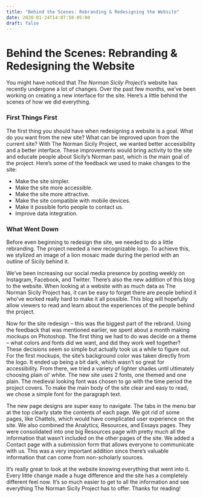 ```yaml
---
title: "Behind the Scenes: Rebranding & Redesigning the Website"
date: 2020-01-24T14:07:58-05:00
draft: false
---
```


# Behind the Scenes: Rebranding &amp; Redesigning the Website

You might have noticed that *The Norman Sicily Project*’s website has recently undergone a lot of
changes. Over the past few months, we’ve been working on creating a new interface for the site. Here’s a
little behind the scenes of how we did everything.

### First Things First

The first thing you should have when redesigning a website is a goal. What do you want from the new
site? What can be improved upon from the current site? With The Norman Sicily Project, we wanted
better accessibility and a better interface. These improvements would bring activity to the site and
educate people about Sicily’s Norman past, which is the main goal of the project.
Here’s some of the feedback we used to make changes to the site:
- Make the site simpler.
- Make the site more accessible.
- Make the site more attractive.
- Make the site compatible with mobile devices.
- Make it possible forto people to contact us.
- Improve data integration.

### What Went Down

Before even beginning to redesign the site, we needed to do a little rebranding. The project needed a new
recognizable logo. To achieve this, we stylized an image of a lion mosaic made during the period with an
outline of Sicily behind it.

We’ve been increasing our social media presence by posting weekly on Instagram, Facebook, and
Twitter. There’s also the new addition of this blog to the website. When looking at a website with as much
data as The Norman Sicily Project has, it can be easy to forget there are people behind it who’ve worked
really hard to make it all possible. This blog will hopefully allow viewers to read and learn about the
experiences of the people behind the project.

Now for the site redesign – this was the biggest part of the rebrand. Using the feedback that was
mentioned earlier, we spent about a month making mockups on Photoshop. The first thing we had to do
was decide on a theme – what colors and fonts did we want, and did they work well together? These
decisions seem so simple but actually took us a while to figure out. For the first mockups, the site’s
background color was taken directly from the logo. It ended up being a bit dark, which wasn’t so great for
accessibility. From there, we tried a variety of lighter shades until ultimately choosing plain ol’ white. The
new site uses 2 fonts, one themed and one plain. The medieval looking font was chosen to go with the
time period the project covers. To make the main body of the site clear and easy to read, we chose a
simple font for the paragraph text.

The new page designs are super easy to navigate. The tabs in the menu bar at the top clearly state the
contents of each page. We got rid of some pages, like Chattels, which would have complicated user
experience on the site. We also combined the Analytics, Resources, and Essays pages. They were
consolidated into one big Resources page with pretty much all the information that wasn’t included on the
other pages of the site. We added a Contact page with a submission form that allows everyone to
communicate with us. This was a very important addition since there’s valuable information that can come
from non-scholarly sources.

It’s really great to look at the website knowing everything that went into it. Every little change made a
huge difference and the site has a completely different feel now. It’s so much easier to get to all the
information and see everything The Norman Sicily Project has to offer. Thanks for reading!
